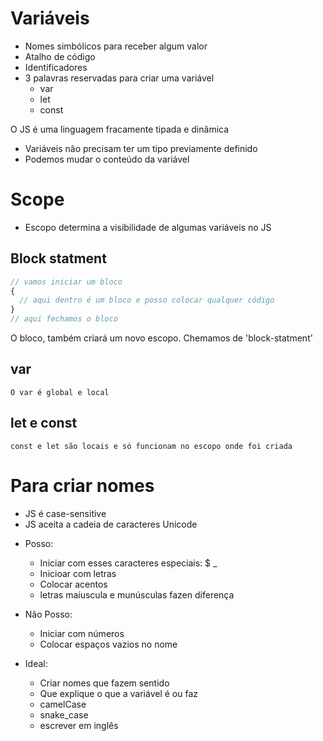 # Variáveis
  * Nomes simbólicos para receber algum valor
  * Atalho de código 
  * Identificadores
  * 3 palavras reservadas para criar uma variável
    * var
    * let
    * const

  O JS é uma linguagem fracamente tipada e dinâmica
  - Variáveis não precisam ter um tipo previamente definido 
  - Podemos mudar o conteúdo da variável

# Scope
  * Escopo determina a visibilidade de algumas variáveis no JS

  ## Block statment
  ``` js 
  // vamos iniciar um bloco
  {
    // aqui dentro é um bloco e posso colocar qualquer código 
  }
  // aqui fechamos o bloco
  ```
  O bloco, também criará um novo escopo. Chemamos de 'block-statment'

  ## var
    O var é global e local

  ## let e const
    const e let são locais e só funcionam no escopo onde foi criada

# Para criar nomes
  * JS é case-sensitive
  * JS aceita a cadeia de caracteres Unicode

  - Posso:
    * Iniciar com esses caracteres especiais: $ _
    * Inicioar com letras
    * Colocar acentos
    * letras maíuscula e munúsculas fazen diferença

  - Não Posso:
    * Iniciar com números
    * Colocar espaços vazios no nome

  - Ideal:
    * Criar nomes que fazem sentido 
    * Que explique o que a variável é ou faz
    * camelCase
    * snake_case
    * escrever em inglês